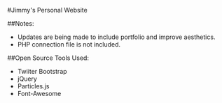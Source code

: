 #Jimmy's Personal Website

##Notes:
* Updates are being made to include portfolio and improve aesthetics.
* PHP connection file is not included.

##Open Source Tools Used:
* Twiiter Bootstrap
* jQuery
* Particles.js
* Font-Awesome

